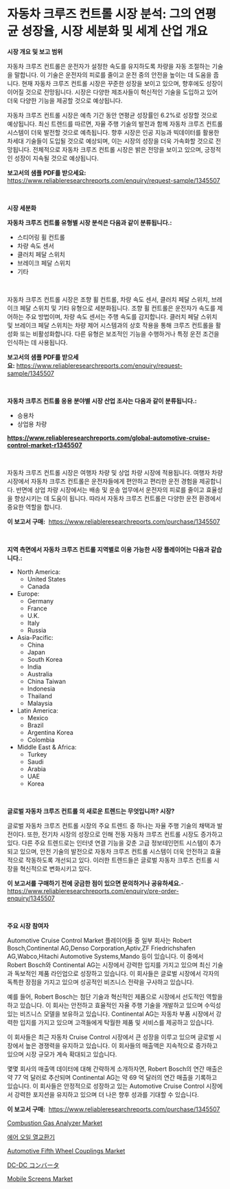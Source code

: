 <p><h1>자동차 크루즈 컨트롤 시장 분석: 그의 연평균 성장율, 시장 세분화 및 세계 산업 개요</h1></p><p><strong>시장 개요 및 보고 범위</strong></p>
<p><p>자동차 크루즈 컨트롤은 운전자가 설정한 속도를 유지하도록 차량을 자동 조절하는 기술을 말합니다. 이 기술은 운전자의 피로를 줄이고 운전 중의 안전을 높이는 데 도움을 줍니다. 현재 자동차 크루즈 컨트롤 시장은 꾸준한 성장을 보이고 있으며, 향후에도 성장이 이어질 것으로 전망됩니다. 시장은 다양한 제조사들이 혁신적인 기술을 도입하고 있어 더욱 다양한 기능을 제공할 것으로 예상됩니다.</p><p>자동차 크루즈 컨트롤 시장은 예측 기간 동안 연평균 성장률인 6.2%로 성장할 것으로 예상됩니다. 최신 트렌드를 따르면, 자율 주행 기술의 발전과 함께 자동차 크루즈 컨트롤 시스템이 더욱 발전할 것으로 예측됩니다. 향후 시장은 인공 지능과 빅데이터를 활용한 차세대 기술들이 도입될 것으로 예상되며, 이는 시장의 성장을 더욱 가속화할 것으로 전망됩니다. 전체적으로 자동차 크루즈 컨트롤 시장은 밝은 전망을 보이고 있으며, 긍정적인 성장이 지속될 것으로 예상됩니다.</p></p>
<p><strong>보고서의 샘플 PDF를 받으세요:</strong> <a href="https://www.reliableresearchreports.com/enquiry/request-sample/1345507">https://www.reliableresearchreports.com/enquiry/request-sample/1345507</a></p>
<p>&nbsp;</p>
<p><strong>시장 세분화</strong></p>
<p><strong>자동차 크루즈 컨트롤 유형별 시장 분석은 다음과 같이 분류됩니다.:</strong></p>
<p><ul><li>스티어링 휠 컨트롤</li><li>차량 속도 센서</li><li>클러치 페달 스위치</li><li>브레이크 페달 스위치</li><li>기타</li></ul></p>
<p>&nbsp;</p>
<p><p>자동차 크루즈 컨트롤 시장은 조향 휠 컨트롤, 차량 속도 센서, 클러치 페달 스위치, 브레이크 페달 스위치 및 기타 유형으로 세분화됩니다. 조향 휠 컨트롤은 운전자가 속도를 제어하는 주요 방법이며, 차량 속도 센서는 주행 속도를 감지합니다. 클러치 페달 스위치 및 브레이크 페달 스위치는 차량 제어 시스템과의 상호 작용을 통해 크루즈 컨트롤을 활성화 또는 비활성화합니다. 다른 유형은 보조적인 기능을 수행하거나 특정 운전 조건을 인식하는 데 사용됩니다.</p></p>
<p><strong>보고서의 샘플 PDF를 받으세요:</strong>&nbsp;<a href="https://www.reliableresearchreports.com/enquiry/request-sample/1345507">https://www.reliableresearchreports.com/enquiry/request-sample/1345507</a></p>
<p>&nbsp;</p>
<p><strong> 자동차 크루즈 컨트롤 응용 분야별 시장 산업 조사는 다음과 같이 분류됩니다.:</strong></p>
<p><ul><li>승용차</li><li>상업용 차량</li></ul></p>
<p><strong><a href="https://www.reliableresearchreports.com/global-automotive-cruise-control-market-r1345507">https://www.reliableresearchreports.com/global-automotive-cruise-control-market-r1345507</a></strong></p>
<p>&nbsp;</p>
<p><p>자동차 크루즈 컨트롤 시장은 여행자 차량 및 상업 차량 시장에 적용됩니다. 여행자 차량 시장에서 자동차 크루즈 컨트롤은 운전자들에게 편안하고 편리한 운전 경험을 제공합니다. 반면에 상업 차량 시장에서는 배송 및 운송 업무에서 운전자의 피로를 줄이고 효율성을 향상시키는 데 도움이 됩니다. 따라서 자동차 크루즈 컨트롤은 다양한 운전 환경에서 중요한 역할을 합니다.</p></p>
<p><strong>이 보고서 구매:</strong>&nbsp; <a href="https://www.reliableresearchreports.com/purchase/1345507">https://www.reliableresearchreports.com/purchase/1345507</a></p>
<p>&nbsp;</p>
<p><strong>지역 측면에서 자동차 크루즈 컨트롤 지역별로 이용 가능한 시장 플레이어는 다음과 같습니다.:</strong></p>
<p><ul>
    <li>
        North America:
        <ul>
            <li>United States</li>
            <li>Canada</li>
        </ul>
    </li>
    <li>
        Europe:
        <ul>
            <li>Germany</li>
            <li>France</li>
            <li>U.K.</li>
            <li>Italy</li>
            <li>Russia</li>
        </ul>
    </li>
    <li>
        Asia-Pacific:
        <ul>
            <li>China</li>
            <li>Japan</li>
            <li>South Korea</li>
            <li>India</li>
            <li>Australia</li>
            <li>China Taiwan</li>
            <li>Indonesia</li>
            <li>Thailand</li>
            <li>Malaysia</li>
        </ul>
    </li>
    <li>
        Latin America:
        <ul>
            <li>Mexico</li>
            <li>Brazil</li>
            <li>Argentina Korea</li>
            <li>Colombia</li>
        </ul>
    </li>
    <li>
        Middle East & Africa:
        <ul>
            <li>Turkey</li>
            <li>Saudi</li>
            <li>Arabia</li>
            <li>UAE</li>
            <li>Korea</li>
        </ul>
    </li>
    </ul></p>
<p>&nbsp;</p>
<p><strong>글로벌 자동차 크루즈 컨트롤 의 새로운 트렌드는 무엇입니까? 시장?</strong></p>
<p><p>글로벌 자동차 크루즈 컨트롤 시장의 주요 트렌드 중 하나는 자율 주행 기술의 채택과 발전이다. 또한, 전기차 시장의 성장으로 인해 전동 자동차 크루즈 컨트롤 시장도 증가하고 있다. 다른 주요 트렌드로는 인터넷 연결 기능을 갖춘 고급 정보테인먼트 시스템이 추가되고 있으며, 안전 기술의 발전으로 자동차 크루즈 컨트롤 시스템이 더욱 안전하고 효율적으로 작동하도록 개선되고 있다. 이러한 트렌드들은 글로벌 자동차 크루즈 컨트롤 시장을 혁신적으로 변화시키고 있다.</p></p>
<p><strong>이 보고서를 구매하기 전에 궁금한 점이 있으면 문의하거나 공유하세요.</strong>- <a href="https://www.reliableresearchreports.com/enquiry/pre-order-enquiry/1345507">https://www.reliableresearchreports.com/enquiry/pre-order-enquiry/1345507</a></p>
<p>&nbsp;</p>
<p><strong>주요 시장 참여자</strong></p>
<p><p>Automotive Cruise Control Market 플레이어들 중 일부 회사는 Robert Bosch,Continental AG,Denso Corporation,Aptiv,ZF Friedrichshafen AG,Wabco,Hitachi Automotive Systems,Mando 등이 있습니다. 이 중에서 Robert Bosch와 Continental AG는 시장에서 강력한 입지를 가지고 있으며 최신 기술과 독보적인 제품 라인업으로 성장하고 있습니다. 이 회사들은 글로벌 시장에서 각자의 독특한 장점을 가지고 있으며 성공적인 비즈니스 전략을 구사하고 있습니다.</p><p>예를 들어, Robert Bosch는 첨단 기술과 혁신적인 제품으로 시장에서 선도적인 역할을 하고 있습니다. 이 회사는 안전하고 효율적인 자율 주행 기술을 개발하고 있으며 수익성 있는 비즈니스 모델을 보유하고 있습니다. Continental AG는 자동차 부품 시장에서 강력한 입지를 가지고 있으며 고객들에게 탁월한 제품 및 서비스를 제공하고 있습니다.</p><p>이 회사들은 최근 자동차 Cruise Control 시장에서 큰 성장을 이루고 있으며 글로벌 시장에서 높은 경쟁력을 유지하고 있습니다. 이 회사들의 매출액은 지속적으로 증가하고 있으며 시장 규모가 계속 확대되고 있습니다.</p><p>몇몇 회사의 매출액 데이터에 대해 간략하게 소개하자면, Robert Bosch의 연간 매출은 약 77 억 달러로 추산되며 Continental AG는 약 69 억 달러의 연간 매출을 기록하고 있습니다. 이 회사들은 안정적으로 성장하고 있는 Automotive Cruise Control 시장에서 강력한 포지션을 유지하고 있으며 더 나은 향후 성과를 기대할 수 있습니다.</p></p>
<p><strong>이 보고서 구매:</strong>&nbsp;&nbsp;<a href="https://www.reliableresearchreports.com/purchase/1345507">https://www.reliableresearchreports.com/purchase/1345507</a></p>
<p><p><a href="https://github.com/sofayahoo2023/Market-Research-Report-List-4/blob/main/combustion-gas-analyzer-market.md">Combustion Gas Analyzer Market</a></p><p><a href="https://medium.com/@christorpherpfannerstill5436/%EC%97%90%EC%96%B4-%EC%98%A4%EC%9D%BC-%EC%97%B4%EA%B5%90%ED%99%98%EA%B8%B0-%EC%8B%9C%EC%9E%A5-%EB%8F%99%ED%96%A5-%EB%B0%8F-%EC%8B%9C%EC%9E%A5-%EB%B6%84%EC%84%9D%EC%9D%80-2024-2031%EB%85%84-%EA%B8%B0%EA%B0%84%EC%9D%84-%EC%9C%84%ED%95%9C-%EC%98%88%EC%B8%A1%EB%90%A9%EB%8B%88%EB%8B%A4-8f10b004a797">에어 오일 열교환기</a></p><p><a href="https://www.linkedin.com/pulse/automotive-fifth-wheel-couplings-market-offer-valuable-kxeke?trackingId=iMQL%2F481dKV7Cif%2BUIRCWg%3D%3D">Automotive Fifth Wheel Couplings Market</a></p><p><a href="https://github.com/vhemk0794148/Market-Research-Report-List-1/blob/main/138040122175.md">DC-DC コンバータ</a></p><p><a href="https://view.publitas.com/reportprime-1/mobile-screens-market-furnish-information-about-market-size-market-share-market-dynamics-and-projections-spanning-from-2024-to-2031/">Mobile Screens Market</a></p></p>